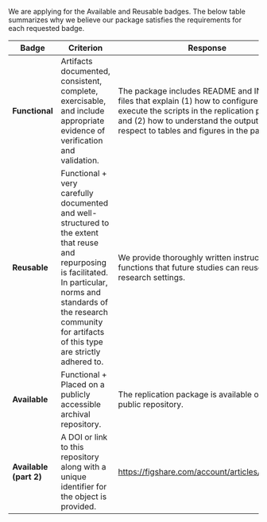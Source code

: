 We are applying for the Available and Reusable badges. The below table summarizes why we believe our package satisfies
the requirements for each requested badge.

| Badge | Criterion  | Response |
| ------ | ------ | ------ |
| **Functional** | Artifacts documented, consistent, complete, exercisable, and include appropriate evidence of verification and validation. | The package includes README and INSTALL files that explain (1) how to configure and execute the scripts in the replication package; and (2) how to understand the output with respect to tables and figures in the paper. |
| **Reusable** | Functional + very carefully documented and well-structured to the extent that reuse and repurposing is facilitated. In particular, norms and standards of the research community for artifacts of this type are strictly adhered to. | We provide thoroughly written instructions and functions that future studies can reuse in their research settings. |
| **Available** | Functional + Placed on a publicly accessible archival repository. | The replication package is available online on a public repository. |
| **Available (part 2)** | A DOI or link to this repository along with a unique identifier for the object is provided. | <https://figshare.com/account/articles/8251583> |
